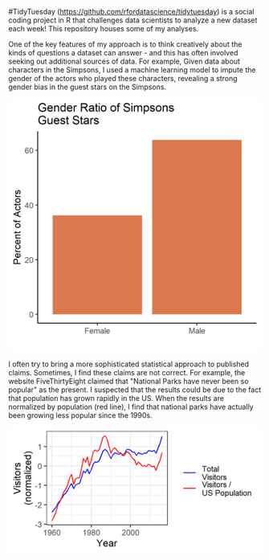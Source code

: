 #TidyTuesday (https://github.com/rfordatascience/tidytuesday) is a social coding project in R that challenges data scientists to analyze a new dataset each week! This repository houses some of my analyses.

One of the key features of my approach is to think creatively about the kinds of questions a dataset can answer - and this has often involved seeking out additional sources of data. For example, Given data about characters in the Simpsons, I used a machine learning model to impute the gender of the actors who played these characters, revealing a strong gender bias in the guest stars on the Simpsons. 

![alt_text](https://raw.githubusercontent.com/rthorst/TidyTuesday/master/simpsons/means.png)

I often try to bring a more sophisticated statistical approach to published claims. Sometimes, I find these claims are not correct. For example, the website FiveThirtyEight claimed that "National Parks have never been so popular" as the present. I suspected that the results could be due to the fact that population has grown rapidly in the US. When the results are normalized by population (red line), I find that national parks have actually been growing less popular since the 1990s. 

![alt_text](https://raw.githubusercontent.com/rthorst/TidyTuesday/master/national_parks/fig.png)
